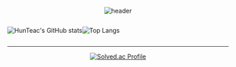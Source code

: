 <div align="center">

  
![header](https://capsule-render.vercel.app/api?type=waving&color=gradient&height=200&section=header&text=👨‍💻HunTeac&fontSize=60&fontColor=ffffff&fontAlign=80)


</div>


<div style="display:flex; justify-content : evenly">
  
![HunTeac's GitHub stats](https://github-readme-stats.vercel.app/api?username=HunTeac&show_icons=true&theme=tokyonight)

![Top Langs](https://github-readme-stats.vercel.app/api/top-langs/?username=HunTeac&layout=compact&theme=tokyonight)

</div>


------------

<div align="center">


  
[![Solved.ac Profile](http://mazassumnida.wtf/api/v2/generate_badge?boj=98cline)](https://solved.ac/98cline/)  

</div>
